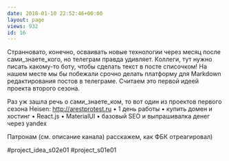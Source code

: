 ```yaml
---
date: 2018-01-10 22:52:46+00:00
layout: page
views: 932
id: 16
---
```


Странновато, конечно, осваивать новые технологии через месяц после сами_знаете_кого, но телеграм правда удивляет. Коллеги, тут нужно писать какому-то боту, чтобы сделать текст в посте списочком!  На нашем месте мы бы побежали срочно делать платформу для Markdown редактирования постов в телеграме. Считаем это первой идеей проекта второго сезона.

Раз уж зашла речь о сами_знаете_ком, то вот один из проектов первого сезона Heisen:
http://arestprotest.ru
• 1 день работы
• купить домен и хостинг
• React.js
• MaterialUI
• базовый SEO и выпрашивалка денег через yandex

Патронам (см. описание канала) расскажем, как ФБК отреагировал)

#project_idea_s02e01 #project_s01e01


